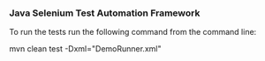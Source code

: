 ### Java Selenium Test Automation Framework

To run the tests run the following command from the command line:

mvn clean test -Dxml="DemoRunner.xml"
